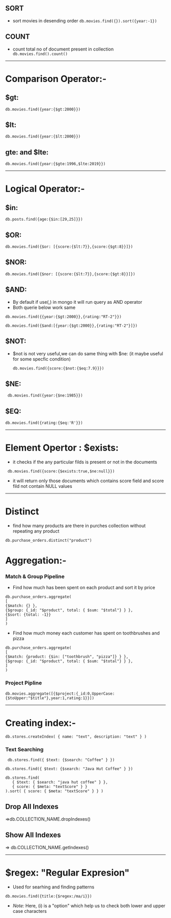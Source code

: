 ## SORT

- sort movies in desending order
  `db.movies.find({}).sort({year:-1})`

## COUNT

- count total no of document present in collection
  ` db.movies.find().count()`

---

# Comparison Operator:-

## $gt:

`db.movies.find({year:{$gt:2000}})`

## $lt:

`db.movies.find({year:{$lt:2000}})`

## gte: and $lte:

`db.movies.find({year:{$gte:1996,$lte:2019}})`

---

# Logical Operator:-

## $in:

`db.posts.find({age:{$in:[29,25]}})`

## $OR:

`db.movies.find({$or: [{score:{$lt:7}},{score:{$gt:8}}]})`

## $NOR:

`db.movies.find({$nor: [{score:{$lt:7}},{score:{$gt:8}}]})`

## $AND:

- By default if use(,) in mongo it will run query as AND operator
- Both querie below work same

`db.movies.find({{year:{$gt:2000}},{rating:"RT-2"}})`

`db.movies.find({$and:[{year:{$gt:2000}},{rating:"RT-2"}]})`

## $NOT:

- $not is not very useful,we can do same thing with $ne: (it maybe useful for some specfic condition)

  `db.movies.find({score:{$not:{$eq:7.9}}})`

## $NE:

` db.movies.find({year:{$ne:1985}})`

## $EQ:

`db.movies.find({rating:{$eq:'R'}})`

---

# Element Opertor : $exists:

- it checks if the any particular filds is present or not in the documents

` db.movies.find({score:{$exists:true,$ne:null}})`

- it will return only those documents which contains score field and score fild not contain NULL values

---

# Distinct

- find how many products are there in purches collection without repeating any product

`db.purchase_orders.distinct("product")`

# Aggregation:-

### Match & Group Pipeline

- Find how much has been spent on each product and sort it by price

```
db.purchase_orders.aggregate(
[
{$match: {} },
{$group: {_id: "$product", total: { $sum: "$total"} } },
{$sort: {total: -1}}
]
)
```

- Find how much money each customer has spent on toothbrushes and pizza

```
db.purchase_orders.aggregate(
[
{$match: {product: {$in: ["toothbrush", "pizza"]} } },
{$group: {_id: "$product", total: { $sum: "$total"} } },
]
)
```

### Project Pipline

`db.movies.aggregate([{$project:{_id:0,UpperCase:{$toUpper:"$title"},year:1,rating:1}}])`

---

# Creating index:-

`db.stores.createIndex( { name: "text", description: "text" } )`

### Text Searching

` db.stores.find({ $text: {$search: "Coffee" } })`

`db.stores.find({ $text: {$search: "Java Hut Coffee" } })`

```
db.stores.find(
   { $text: { $search: "java hut coffee" } },
   { score: { $meta: "textScore" } }
).sort( { score: { $meta: "textScore" } } )
```

## Drop All Indexes

=>db.COLLECTION_NAME.dropIndexes()

## Show All Indexes

=> db.COLLECTION_NAME.getIndexes()

---

# $regex: "Regular Expresion"

- Used for searhing and finding patterns

`db.movies.find({title:{$regex:/ma/i}})`

- _Note:_ Here, (i) is a "option" which help us to check both lower and upper case characters
